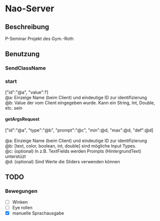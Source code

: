 # Nao-Server
## Beschreibung
P-Seminar Projekt des Gym.-Roth

## Benutzung
### SendClassName
### start
\["id":"@a", "value":?\]<br/>
@a: Einzeige Name (beim Client) und eindeutige ID zur identifizierung<br/>
@b: Value der vom Client eingegeben wurde. Kann ein String, Int, Double, etc. sein<br/>

#### getArgsRequest

\["id":"@a", "type":"@b", "prompt":"@c"\, "min":@d, "max":@d, "def":@d\]<br/>
<br/>
@a: Einzeige Name (beim Client) und eindeutige ID zur identifizierung<br/>
@b: [text, color, boolean, int, double] sind mögliche Input Types.<br/>
@c: (optional) In z.B. TextFields werden Prompts (HintergrundText) unterstüzt<br/>
@d: (optional) Sind Werte die Sliders verwenden können<br/>
    
## TODO
### Bewegungen
  - [ ] Winken
  - [ ] Eye rollen
  - [x] manuelle Sprachausgabe
